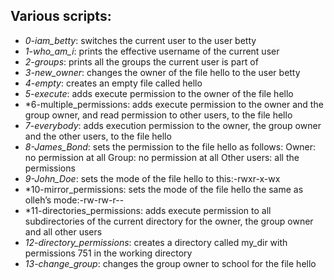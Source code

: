 ## Various scripts:
* *0-iam_betty*: 		switches the current user to the user betty
* *1-who_am_i*:			prints the effective username of the current user
* *2-groups*:			prints all the groups the current user is part of
* *3-new_owner*:		changes the owner of the file hello to the user betty	
* *4-empty*:			creates an empty file called hello
* *5-execute*:			adds execute permission to the owner of the file hello
* *6-multiple_permissions:	adds execute permission to the owner and the group owner, and read permission to other users, to the file hello
* *7-everybody*:		adds execution permission to the owner, the group owner and the other users, to the file hello
* *8-James_Bond*:		sets the permission to the file hello as follows:
				Owner: no permission at all
				Group: no permission at all
				Other users: all the permissions
* *9-John_Doe*:			sets the mode of the file hello to this:-rwxr-x-wx
* *10-mirror_permissions:	sets the mode of the file hello the same as olleh’s mode:-rw-rw-r--
* *11-directories_permissions:	adds execute permission to all subdirectories of the current directory for the owner, the group owner and all other users
* *12-directory_permissions*:	creates a directory called my_dir with permissions 751 in the working directory
* *13-change_group*:		changes the group owner to school for the file hello

